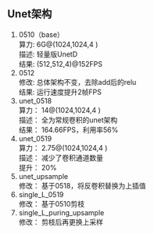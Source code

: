 Unet架构  
-------------------------------  
1. 0510（base）  
算力:  6G@(1024,1024,4 )  
描述:  轻量版UnetD  
结果:  (512,512,4)@152FPS  
2. 0512  
修改:  总体架构不变，去除add后的relu  
结果:  运行速度提升2帧FPS  
3. unet_0518  
算力： 14@(1024,1024,4 )  
描述： 全为常规卷积的unet架构  
结果： 164.66FPS，利用率56%  
4. unet_0519  
算力： 2.75@(1024,1024,4 )  
描述： 减少了卷积通道数量  
提升： 20%  
5. unet_upsample  
修改： 基于0518，将反卷积替换为上插值
6. single_L_0519  
修改： 基于0510剪枝  
7. single_L_puring_upsample  
修改： 剪枝后再更换上采样  